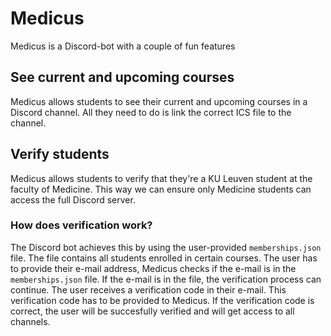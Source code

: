 # Medicus

Medicus is a Discord-bot with a couple of fun features

## See current and upcoming courses
Medicus allows students to see their current and upcoming courses in a Discord channel. All they need to do is link the correct ICS file to the channel.

## Verify students
Medicus allows students to verify that they're a KU Leuven student at the faculty of Medicine. This way we can ensure only Medicine students can access the full Discord server.

### How does verification work?
The Discord bot achieves this by using the user-provided `memberships.json` file. The file contains all students enrolled in certain courses. 
The user has to provide their e-mail address, Medicus checks if the e-mail is in the `memberships.json` file. If the e-mail is in the file, the verification process can continue.
The user receives a verification code in their e-mail. This verification code has to be provided to Medicus. If the verification code is correct, the user will be succesfully verified and will get access to all channels.
